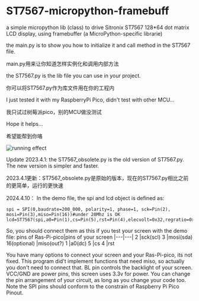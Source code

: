 # ST7567-micropython-framebuff
a simple micropython lib (class) to drive Sitronix ST7567 128*64 dot matrix LCD display, using framebuffer (a MicroPython-specific librarie)

the main.py is to show you how to initialize it and call method in the ST7567 file.

main.py用来让你知道怎样实例化和调用内部方法

the ST7567.py is the lib file you can use in your project.

你可以将ST7567.py作为库文件用在你的工程内

I just tested it with my RaspberryPi Pico, didn't test with other MCU...

我只试过树莓派pico，别的MCU做没测试

Hope it helps...

希望能帮到你咯

![running effect](https://github.com/ChangboBro/ST7567-micropython-framebuff/blob/main/1665837163204.jpg?raw=true)

Update 2023.4.1: the ST7567_obsolete.py is the old version of ST7567.py. The new version is simpler and faster.

2023.4.1更新：ST7567_obsolete.py是原始的版本，现在的ST7567.py相比之前的更简单，运行的更快速

2024.4.10：
In the demo file, the spi and lcd object is defined as:
``` python3
spi = SPI(0,baudrate=200_000, polarity=1, phase=1, sck=Pin(2), mosi=Pin(3),miso=Pin(16))#under 20Mhz is OK
lcd=ST7567(spi,a0=Pin(1),cs=Pin(5),rst=Pin(4),elecvolt=0x32,regratio=0x05,invX=False,invY=True,invdisp=0)
``` 
So, you should connect them as this if you test your screen with the demo file:
pins of Ras-Pi-pico|pins of your screen
|---|---|
2   |sck(scl)
3   |mosi(sda)
16(optional)  |miso(out?)
1   |a0(dc)
5   |cs
4   |rst

You have many options to connect your screen and your Ras-Pi-pico, its not fixed.
This program did't implement functions that need miso, so actually you don't need to connect that.
BL pin controls the backlight of your screen.
VCC/GND are power pins, this screen uses 3.3v for power.
You can change the pin arrangement of your circuit, as long as you change your code too. 
Note the SPI pins should conform to the constrain of Raspberry Pi Pico Pinout.
